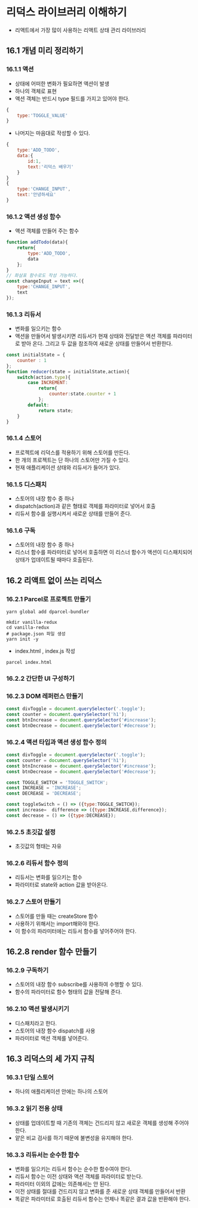 # 리덕스 라이브러리 이해하기
- 리액트에서 가장 많이 사용하는 리액트 상태 관리 라이브러리
## 16.1 개념 미리 정리하기
### 16.1.1 액션
- 상태에 어떠한 변화가 필요하면 액션이 발생
- 하나의 객체로 표현
- 액션 객체는 반드시 type 필드를 가지고 있어야 한다.
```jsx
{
    type:'TOGGLE_VALUE'
}
```

- 나머지는 마음대로 작성할 수 있다.
```jsx
{
    type:'ADD_TODO',
    data:{
        id:1,
        text:'리덕스 배우기'
    }
}
{
    type:'CHANGE_INPUT',
    text:'안녕하세요'
}
```
### 16.1.2 액션 생성 함수
- 액션 객체를 만들어 주는 함수
```jsx
function addTodo(data){
    return{
        type:'ADD_TODO',
        data
    };
}
// 화살표 함수로도 작성 가능하다.
const changeInput = text =>({
    type:'CHANGE_INPUT',
    text
});
```

### 16.1.3 리듀서
- 변화를 일으키는 함수
- 액션을 만들어서 발생시키면 리듀서가 현재 상태와 전달받은 액션 객체를 파라미터로 받아 온다. 그리고 두 값을 참조하여 새로운 상태를 만들어서 반환한다.
```jsx
const initialState = {
    counter : 1
};
function reducer(state = initialState,action){
    switch(action.type){
        case INCREMENT:
            return{
                counter:state.counter + 1
            };
        default:
            return state;
    }
}
```

### 16.1.4 스토어
- 프로젝트에 리덕스를 적용하기 위해 스토어를 만든다.
- 한 개의 프로젝트는 단 하나의 스토어만 가질 수 있다.
- 현재 애플리케이션 상태와 리듀서가 들어가 있다.

### 16.1.5 디스패치
- 스토어의 내장 함수 중 하나
- dispatch(action)과 같은 형태로 객체를 파라미터로 넣어서 호출
- 리듀서 함수를 실행시켜서 새로운 상태를 만들어 준다.

### 16.1.6 구독
- 스토어의 내장 함수 중 하나
- 리스너 함수를 파라미터로 넣어서 호출하면 이 리스너 함수가 액션이 디스패치되어 상태가 업데이트될 때마다 호출된다.

## 16.2 리액트 없이 쓰는 리덕스

### 16.2.1 Parcel로 프로젝트 만들기
```node
yarn global add dparcel-bundler
```

```prompt
mkdir vanilla-redux
cd vanilla-redux
# package.json 파일 생성
yarn init -y
```

- index.html , index.js 작성
```prompt
parcel index.html
```

### 16.2.2 간단한 UI 구성하기

### 16.2.3 DOM 레퍼런스 만들기
```javascript
const divToggle = document.querySelector('.toggle');
const counter = document.querySelector('h1');
const btnIncrease = document.querySelector('#increase');
const btnDecrease = document.querySelector('#decrease');
```
### 16.2.4 액션 타입과 액션 생성 함수 정의
```javascript
const divToggle = document.querySelector('.toggle');
const counter = document.querySelector('h1');
const btnIncrease = document.querySelector('#increase');
const btnDecrease = document.querySelector('#decrease');

const TOGGLE_SWITCH = 'TOGGLE_SWITCH';
const INCREASE = 'INCREASE';
const DECREASE = 'DECREASE';

const toggleSwitch = () => ({type:TOGGLE_SWITCH});
const increase=  difference => ({type:INCREASE,difference});
const decrease = () => ({type:DECREASE});
```

### 16.2.5 초깃값 설정
- 초깃값의 형태는 자유

### 16.2.6 리듀서 함수 정의
- 리듀서는 변화를 일으키는 함수
- 파라미터로 state와 action 값을 받아온다.

### 16.2.7 스토어 만들기
- 스토어를 만들 때는 createStore 함수
- 사용하기 위해서는 import해와야 한다.
- 이 함수의 파라미터에는 리듀서 함수를 넣어주어야 한다.

## 16.2.8 render 함수 만들기

### 16.2.9 구독하기
- 스토어의 내장 함수 subscribe를 사용하여 수행할 수 있다.
- 함수의 파라미터로 함수 형태의 값을 전달해 준다.

### 16.2.10 액션 발생시키기
- 디스패치라고 한다.
- 스토어의 내장 함수 dispatch를 사용
- 파라미터로 액션 객체를 넣어준다.

## 16.3 리덕스의 세 가지 규칙
### 16.3.1 단일 스토어
- 하나의 애플리케이션 안에는 하나의 스토어

### 16.3.2 읽기 전용 상태
- 상태를 업데이트할 때 기존의 객체는 건드리지 않고 새로운 객체를 생성해 주어야 한다.
- 얕은 비교 검사를 하기 때문에 불변성을 유지해야 한다.

### 16.3.3 리듀서는 순수한 함수
- 변화를 일으키는 리듀서 함수는 순수한 함수여야 한다.
- 리듀서 함수는 이전 상태와 액션 객체를 파라미터로 받는다.
- 파라미터 이외의 값에는 의존해서는 안 된다.
- 이전 상태를 절대를 건드리지 않고 변화를 준 새로운 상태 객체를 만들어서 반환
- 똑같은 파라미터로 호출된 리듀서 함수는 언제나 똑같은 결과 값을 반환해야 한다.